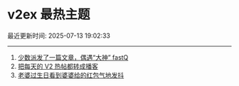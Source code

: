 # v2ex 最热主题

最近更新时间: 2025-07-13 19:02:33

--- 
1. [少数派发了一篇文章，偶遇“大神” fastQ](https://www.v2ex.com/t/1144850) 
2. [把每天的 V2 热帖都转成播客](https://www.v2ex.com/t/1144851) 
3. [老婆过生日看到婆婆给的红包气地发抖](https://www.v2ex.com/t/1144884) 
